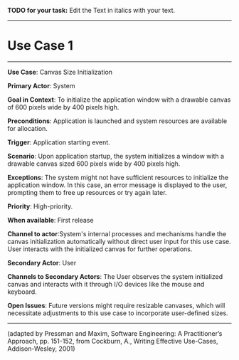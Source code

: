 **TODO for your task:** Edit the Text in italics with your text.

<hr>

# Use Case 1

<hr>

**Use Case**: Canvas Size Initialization

**Primary Actor**: System

**Goal in Context**: To initialize the application window with a drawable canvas of 600 pixels wide by 400 pixels high.

**Preconditions**: Application is launched and system resources are available for allocation.

**Trigger**: Application starting event.
  
**Scenario**: Upon application startup, the system initializes a window with a drawable canvas sized 600 pixels wide by 400 pixels high.
 
**Exceptions**: The system might not have sufficient resources to initialize the application window. In this case, an error message is displayed to the user, prompting them to free up resources or try again later.

**Priority**: High-priority.

**When available**: First release

**Channel to actor**:System's internal processes and mechanisms handle the canvas initialization automatically without direct user input for this use case. User interacts with the initialized canvas for further operations.

**Secondary Actor**: User 

**Channels to Secondary Actors**: The User observes the system initialized canvas and interacts with it through I/O devices like the mouse and keyboard.

**Open Issues**: Future versions might require resizable canvases, which will necessitate adjustments to this use case to incorporate user-defined sizes.

<hr>



(adapted by Pressman and Maxim, Software Engineering: A Practitioner’s Approach, pp. 151-152, from Cockburn,
A., Writing Effective Use-Cases, Addison-Wesley, 2001)
